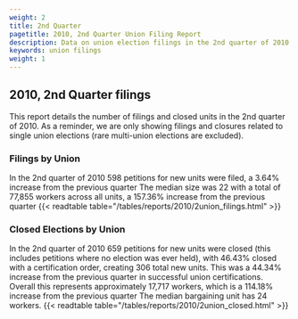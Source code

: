 ```yaml
---
weight: 2
title: 2nd Quarter
pagetitle: 2010, 2nd Quarter Union Filing Report
description: Data on union election filings in the 2nd quarter of 2010
keywords: union filings
weight: 1
---
```


## 2010, 2nd Quarter filings

This report details the number of filings and closed units in the 2nd quarter of 2010. As a reminder, we are only showing filings and closures related to single union elections (rare multi-union elections are excluded).

### Filings by Union
In the 2nd quarter of 2010 598 petitions for new units were filed, a 3.64% increase from the previous quarter The median size was 22 with a total of 77,855 workers across all units, a 157.36% increase from the previous quarter
{{< readtable table="/tables/reports/2010/2union_filings.html" >}}

### Closed Elections by Union
In the 2nd quarter of 2010 659 petitions for new units were closed (this includes petitions where no election was ever held), with 46.43% closed with a certification order, creating 306 total new units. This was a 44.34% increase from the previous quarter in successful union certifications. Overall this represents approximately 17,717 workers, which is a 114.18% increase from the previous quarter The median bargaining unit has 24 workers.
{{< readtable table="/tables/reports/2010/2union_closed.html" >}}
